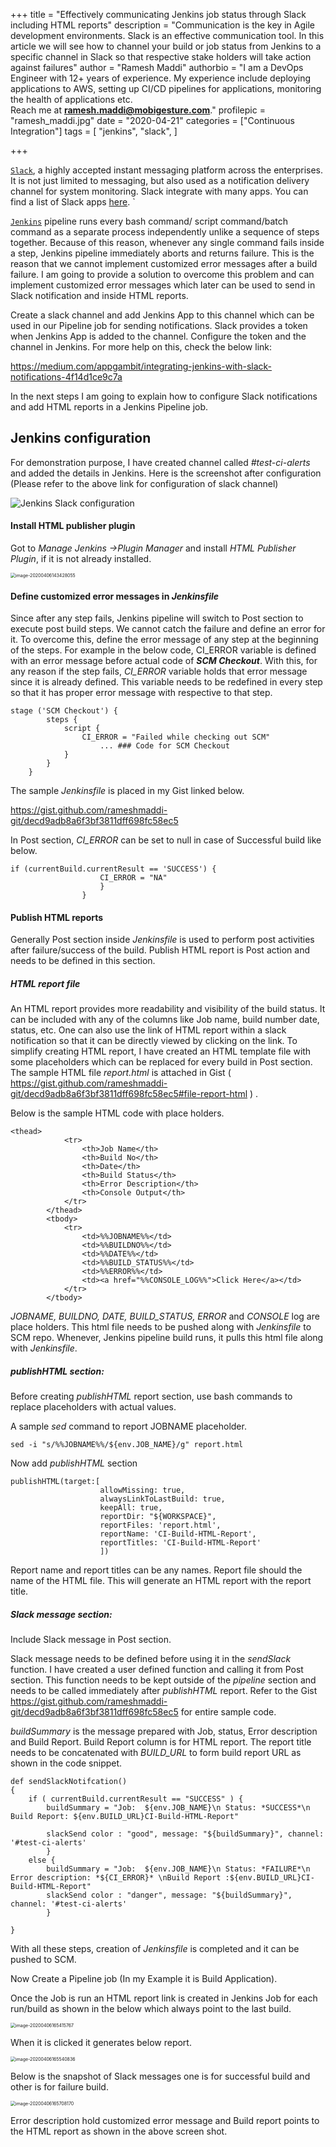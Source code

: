 +++
title = "Effectively communicating Jenkins job status through Slack including HTML reports"
description = "Communication is the key in Agile development environments. Slack is an effective communication tool. In this article we will see how to channel your build or job status from Jenkins to a specific channel in Slack so that respective stake holders will take action against failures"
author = "Ramesh Maddi"
authorbio = "I am a DevOps Engineer with 12+ years of experience. My experience include deploying applications to AWS, setting up CI/CD pipelines for applications, monitoring the health of applications etc. <br />Reach me at <b><a href='mailto:ramesh.maddi@mobigesture.com'>ramesh.maddi@mobigesture.com</a></b>."
profilepic = "ramesh_maddi.jpg"
date = "2020-04-21"
categories = ["Continuous Integration"]
tags = [
    "jenkins",
    "slack",
]

+++

[`Slack`](https://slack.com), a highly accepted instant messaging platform across the  enterprises. It is not just limited to messaging, but also used as a notification delivery channel for system monitoring. Slack integrate with many apps. You can find a list of Slack apps [here](https://slack.com/apps).                                       `     

[`Jenkins`](https://jenkins.io)  pipeline runs  every bash command/ script command/batch command as a separate process independently unlike a sequence of steps together. Because of this reason, whenever any single command fails inside a step, Jenkins pipeline immediately aborts and returns failure. This is the reason that we cannot implement customized error messages after a build failure. I am going to provide a solution to overcome this problem and can implement customized error messages which later can be used to send in Slack notification and inside HTML reports.

Create a slack channel and add Jenkins App to this channel which can be used in our Pipeline job for sending notifications.  Slack provides a token when Jenkins App is added to the channel. Configure the token and the channel in Jenkins. For more help on this, check the below link:

https://medium.com/appgambit/integrating-jenkins-with-slack-notifications-4f14d1ce9c7a

In the next steps I am going to explain how to configure Slack notifications and add HTML reports in a Jenkins Pipeline job.

## Jenkins configuration 

For demonstration purpose, I have created channel called  *#test-ci-alerts* and added the details in Jenkins. Here is the screenshot after configuration (Please refer to the above link for configuration of slack channel)

![Jenkins Slack configuration](\images\11_Jenkins_slack_config2.jpg)

#### Install HTML publisher plugin

Got to *Manage Jenkins ->Plugin Manager* and install  *HTML Publisher Plugin*, if it is not already installed.

<img src="D:\Medium Documents\Slack\8_html_publish_plugin.png" alt="image-20200406143428055" style="zoom:50%;" />



#### Define customized error messages in *Jenkinsfile*

Since after any step fails, Jenkins pipeline will switch to Post section to execute post build steps. We cannot catch the failure and define an error for it. To overcome this, define the error message of any step at the beginning of the steps. For example in the below code, CI_ERROR variable is defined with an error message before actual code of ***SCM Checkout***. With this, for any reason if the step fails, *CI_ERROR* variable holds that error message since it is already defined. This variable needs to be redefined in every step so that it has proper error message with respective to that step. 

```
stage ('SCM Checkout') {
		steps {
			script {
				CI_ERROR = "Failed while checking out SCM"
       				... ### Code for SCM Checkout
			}
		}
	}
```

The sample *Jenkinsfile* is placed in my Gist linked below.

https://gist.github.com/rameshmaddi-git/decd9adb8a6f3bf3811dff698fc58ec5

In Post section, *CI_ERROR* can be set to null in case of Successful build like below.

```
if (currentBuild.currentResult == 'SUCCESS') {
					CI_ERROR = "NA"
					}
				}
```

#### Publish HTML reports

Generally Post section inside *Jenkinsfile* is used to perform post activities after failure/success of the build. Publish HTML report is Post action and needs to be defined in this section. 

##### HTML report file

An HTML report provides more readability and visibility of the build status. It can be included with any of the columns like Job name, build number date, status, etc.  One can also use the link of HTML report within a slack notification so that it can be directly viewed by clicking on the link. To simplify creating HTML report, I have created an HTML template file with some placeholders which can be replaced for every build in Post section. The sample HTML file *report.html* is attached in Gist ( https://gist.github.com/rameshmaddi-git/decd9adb8a6f3bf3811dff698fc58ec5#file-report-html ) . 

Below is the sample HTML code with place holders.

```
<thead>
			<tr>
				<th>Job Name</th>
				<th>Build No</th>
				<th>Date</th>
				<th>Build Status</th>
				<th>Error Description</th>
				<th>Console Output</th>
			</tr>
		</thead>
		<tbody>
			<tr>
				<td>%%JOBNAME%%</td>
				<td>%%BUILDNO%%</td>
				<td>%%DATE%%</td>
				<td>%%BUILD_STATUS%%</td>
				<td>%%ERROR%%</td>
				<td><a href="%%CONSOLE_LOG%%">Click Here</a></td>
			</tr>
		</tbody>
```

*JOBNAME, BUILDNO, DATE, BUILD_STATUS, ERROR* and *CONSOLE* log are place holders. This html file needs to be pushed along with *Jenkinsfile* to SCM repo. Whenever, Jenkins pipeline build runs, it pulls this html file along with *Jenkinsfile*.

##### publishHTML section:

Before creating *publishHTML* report section, use bash commands to replace placeholders with actual values. 

A sample *sed* command to report JOBNAME placeholder.

```
sed -i "s/%%JOBNAME%%/${env.JOB_NAME}/g" report.html
```

Now add *publishHTML* section

```
publishHTML(target:[
					allowMissing: true,
					alwaysLinkToLastBuild: true, 
					keepAll: true, 
					reportDir: "${WORKSPACE}", 
					reportFiles: 'report.html', 
					reportName: 'CI-Build-HTML-Report', 
					reportTitles: 'CI-Build-HTML-Report'
					])
```

Report name and report titles can be any names. Report file should the name of the HTML file. This will generate an HTML report with the report title.

##### Slack message section:

Include Slack message in Post section.

Slack message needs to be defined before using it in the *sendSlack* function. I have created a user defined function and calling it from Post section. This function needs to be kept outside of the *pipeline* section and needs to be called immediately after *publishHTML* report. Refer to the Gist https://gist.github.com/rameshmaddi-git/decd9adb8a6f3bf3811dff698fc58ec5 for entire sample code.

*buildSummary* is the message prepared with Job, status, Error description and Build Report. Build Report column is for HTML report. The report title needs to be concatenated with *BUILD_URL* to form build report URL as shown in the code snippet.

```
def sendSlackNotifcation() 
{ 
	if ( currentBuild.currentResult == "SUCCESS" ) {
		buildSummary = "Job:  ${env.JOB_NAME}\n Status: *SUCCESS*\n Build Report: ${env.BUILD_URL}CI-Build-HTML-Report"

		slackSend color : "good", message: "${buildSummary}", channel: '#test-ci-alerts'
		}
	else {
		buildSummary = "Job:  ${env.JOB_NAME}\n Status: *FAILURE*\n Error description: *${CI_ERROR}* \nBuild Report :${env.BUILD_URL}CI-Build-HTML-Report"
		slackSend color : "danger", message: "${buildSummary}", channel: '#test-ci-alerts'
		}

}
```

With all these steps, creation of *Jenkinsfile* is completed and it can be pushed to SCM. 

Now Create a Pipeline job (In my Example it is Build Application). 

Once the Job is run an HTML report link is created in Jenkins Job for each run/build as shown in the below which always point to the last build.

<img src="D:\Medium Documents\Slack\12_HTML_report_link.png" alt="image-20200406165415767" style="zoom:50%;" />

When it is clicked it generates below report.

<img src="D:\Medium Documents\Slack\13_HTML_report_display.png" alt="image-20200406165540836" style="zoom:50%;" />

Below is the snapshot of Slack messages one is for successful build and other is for failure build.

<img src="D:\Medium Documents\Slack\14_Final_slack_message.png" alt="image-20200406165708170" style="zoom:50%;" />

Error description hold customized error message and Build report points to the HTML report as shown in the above screen shot.